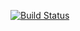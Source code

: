 [![Build Status](https://travis-ci.org/khazidhea/loans.svg?branch=master)](https://travis-ci.org/khazidhea/loans)